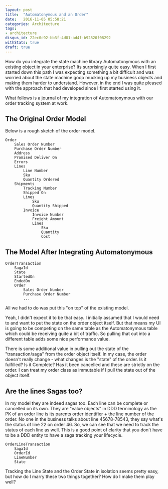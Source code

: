 ```yaml
---
layout: post
title:  "Automatonymous and an Order"
date:   2016-11-05 05:58:21
categories: Architecture
tags:
- architecture
disqus_id: 22ec0c92-bb3f-4d81-ad4f-b92820f08292
withStats: true
draft: true
---
```


How do you integrate the state machine library Automatonymous with an existing object in your enterprise? Its surprisingly quite easy. When I first started down this path I was expecting something a bit difficult and was worried about the state machine goop mucking up my business objects and making them harder to understand. However, in the end I was quite pleased with the approach that had developed since I first started using it.

What follows is a journal of my integration of Automatonymous with our order tracking system at work.

## The Original Order Model

Below is a rough sketch of the order model.

```
Order
    Sales Order Number
    Purchase Order Number
    Address
    Promised Deliver On
    Errors
    Lines
        Line Number
        Sku
        Quantity Ordered
    Shipments
        Tracking Number
        Shipped On
        Lines
            Sku
            Quantity Shipped
        Invoice
            Invoice Number
            Freight Amount
            Lines
                Sku
                Quantity
                Cost
```

## The Model After Integrating Automatonymous

```
OrderTransaction
    SagaId
    State
    StartedOn
    EndedOn
    Order
        Sales Order Number
        Purchase Order Number
        ...
```

All we had to do was put this "on top" of the existing model.

Yeah, I didn't expect it to be that easy. I initially assumed that I would need to and want to put the state on the order object itself. But that means my UI is going to be competing on the same table as the Automatonymous table which could be receiving quite a bit of traffic. So pulling that out into a different table adds some nice performance value.

There is some additional value in pulling out the state of the "transaction/saga" from the order object itself. In my case, the order doesn't really change - what changes is the "state" of the order. Is it fulfilled? Is it Complete? Has it been cancelled and these are strictly on the order. I can treat my order class as immutable if I pull the state out of the object itself.

## Are the lines Sagas too?

In my model they are indeed sagas too. Each line can be complete or cancelled on its own. They are "value objects" in DDD terminology as the PK of an order line is its parents order identifier + the line number of the order. No one in the business talks about line 45678-78543, they say what's the status of line 22 on order 46. So, we can see that we need to track the status of each line as well. This is a good point of clarity that you don't have to be a DDD entity to have a saga tracking your lifecycle.

```
OrderLineTransaction
    SagaId
    OrderId
    LineNumber
    State
```

Tracking the Line State and the Order State in isolation seems pretty easy, but how do I marry these two things together? How do I make them play well?
